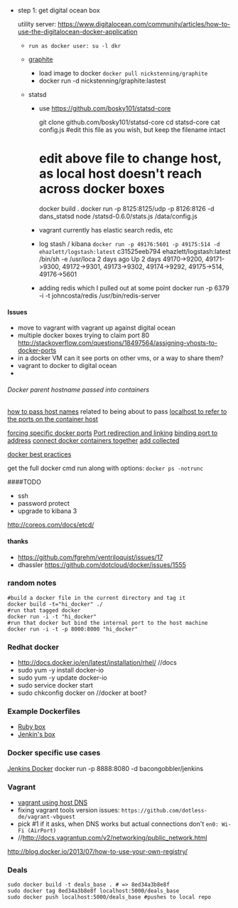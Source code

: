 * step 1: get digital ocean box

  utility server: https://www.digitalocean.com/community/articles/how-to-use-the-digitalocean-docker-application
  * `run as docker user: su -l dkr`
  
  * [graphite](https://index.docker.io/u/nickstenning/graphite/)
       * load image to docker `docker pull nickstenning/graphite`
       * docker run -d nickstenning/graphite:lastest
  * statsd
     * use https://github.com/bosky101/statsd-core
    
         git clone github.com/bosky101/statsd-core
         cd statsd-core
         cat config.js #edit this file as you wish, but keep the filename intact
         # edit above file to change host, as local host doesn't reach across docker boxes
         docker build .
         docker run -p 8125:8125/udp -p 8126:8126 -d dans_statsd node /statsd-0.6.0/stats.js /data/config.js

    * vagrant currently has elastic search redis, etc
    
    * log stash / kibana
    `docker run -p 49176:5601 -p 49175:514 -d ehazlett/logstash:latest`
    c31525eeb794        ehazlett/logstash:latest   /bin/sh -e /usr/loca   2 days ago          Up 2 days           49170->9200, 49171->9300, 49172->9301, 49173->9302, 49174->9292, 49175->514, 49176->5601

    * adding redis which I pulled out at some point
    docker run -p 6379 -i -t johncosta/redis /usr/bin/redis-server

#### Issues
* move to vagrant with vagrant up against digital ocean
* multiple docker boxes trying to claim port 80 http://stackoverflow.com/questions/18497564/assigning-vhosts-to-docker-ports
* in a docker VM can it see ports on other vms, or a way to share them?
* vagrant to docker to digital ocean
* 

###### Docker parent hostname passed into containers 
[how to pass host names](https://github.com/dotcloud/docker/issues/243)
related to being about to pass [localhost to refer to the ports on the container host](https://github.com/dotcloud/docker/issues/1403)


[forcing specific docker ports](http://stackoverflow.com/questions/18497564/assigning-vhosts-to-docker-ports)
[Port redirection and linking](http://docs.docker.io/en/latest/use/port_redirection/)
[binding port to address](https://github.com/dotcloud/docker/issues/1139)
[connect docker containers together](http://stackoverflow.com/questions/18460016/connect-from-one-docker-container-to-another)
[add collected](https://github.com/dotcloud/collectd-graphite/blob/master/Dockerfile)

[docker best practices](http://crosbymichael.com/dockerfile-best-practices.html)

get the full docker cmd run along with options: `docker ps -notrunc`

####TODO

* ssh
* password protect
* upgrade to kibana 3

http://coreos.com/docs/etcd/

#### thanks

* https://github.com/fgrehm/ventriloquist/issues/17
* dhassler https://github.com/dotcloud/docker/issues/1555


### random notes
  
    #build a docker file in the current directory and tag it
    docker build -t="hi_docker" ./
    #run that tagged docker
    docker run -i -t "hi_docker"
    #run that docker but bind the internal port to the host machine
    docker run -i -t -p 8000:8000 "hi_docker"
    
    
### Redhat docker

* http://docs.docker.io/en/latest/installation/rhel/ //docs
* sudo yum -y install docker-io
* sudo yum -y update docker-io
* sudo service docker start
* sudo chkconfig docker on //docker at boot?

### Example Dockerfiles

* [Ruby box](https://github.com/gorsuch/dockerfile-examples/blob/master/rubybox/Dockerfile)
* [Jenkin's box](https://index.docker.io/u/aespinosa/jenkins/)    
    
### Docker specific use cases

[Jenkins Docker](https://index.docker.io/u/orchardup/jenkins/)
    docker run -p 8888:8080 -d bacongobbler/jenkins
    
    
### Vagrant

* [vagrant using host DNS](https://gist.github.com/mitchellh/1277049)
* fixing vagrant tools version issues: `https://github.com/dotless-de/vagrant-vbguest`    
* pick #1 if it asks, when DNS works but actual connections don't `en0: Wi-Fi (AirPort)` 
* //http://docs.vagrantup.com/v2/networking/public_network.html

http://blog.docker.io/2013/07/how-to-use-your-own-registry/    
    
### Deals

    sudo docker build -t deals_base . # => 8ed34a3b8e8f
    sudo docker tag 8ed34a3b8e8f localhost:5000/deals_base
    sudo docker push localhost:5000/deals_base #pushes to local repo